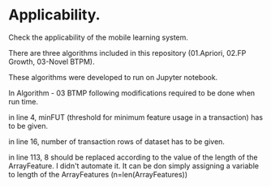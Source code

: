 # Applicability.

Check the applicability of the mobile learning system.

There are three algorithms included in this repository (01.Apriori, 02.FP Growth, 03-Novel BTPM).

These algorithms were developed to run on Jupyter notebook.

In Algorithm - 03 BTMP following modifications required to be done when run time.

in line 4, minFUT (threshold for minimum feature usage in a transaction) has to be given.

in line 16, number of transaction rows of dataset has to be given.

in line 113, 8 should be replaced according to the value of the length of the ArrayFeature. I didn't automate it. It can be don simply assigning a variable to length of the ArrayFeatures (n=len(ArrayFeatures))
